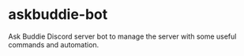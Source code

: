 # askbuddie-bot
Ask Buddie Discord server bot to manage the server with some useful commands and automation.
